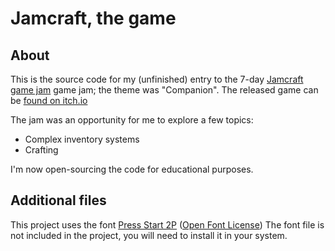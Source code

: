 # Jamcraft, the game

## About
This is the source code for my (unfinished) entry to the 7-day [Jamcraft game jam](https://itch.io/jam/jamcraft) game jam; the theme was "Companion". The released game can be [found on itch.io](https://meseta.itch.io/jamcraft-the-game)

The jam was an opportunity for me to explore a few topics:
* Complex inventory systems
* Crafting

I'm now open-sourcing the code for educational purposes.

## Additional files
This project uses the font [Press Start 2P](https://fonts.google.com/specimen/Press+Start+2P) ([Open Font License](http://scripts.sil.org/cms/scripts/page.php?site_id=nrsi&id=OFL_web)) The font file is not included in the project, you will need to install it in your system.